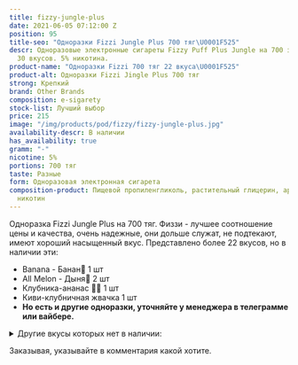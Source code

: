 ```yaml
---
title: fizzy-jungle-plus
date: 2021-06-05 07:12:00 Z
position: 95
title-seo: "Одноразки Fizzi Jungle Plus 700 тяг\U0001F525"
descr: Одноразовые электронные сигареты Fizzy Puff Plus Jungle на 700 затяжек. Более
  30 вкусов. 5% никотина.
product-name: "Одноразки Fizzi 700 тяг 22 вкуса\U0001F525"
product-alt: Одноразки Fizzi Jingle Plus 700 тяг
strong: Крепкий
brand: Other Brands
composition: e-sigarety
stock-list: Лучший выбор
price: 215
image: "/img/products/pod/fizzy/fizzy-jungle-plus.jpg"
availability-descr: В наличии
has_availability: true
gramm: "-"
nicotine: 5%
portions: 700 тяг
taste: Разные
form: Одноразовая электронная сигарета
composition-product: Пищевой пропиленгликоль, растительный глицерин, ароматизатор,
  никотин
---
```


Одноразка Fizzi Jungle Plus на 700 тяг. 
Физзи - лучшее соотношение цены и качества, очень надежные, они дольше служат, не подтекают, имеют хороший насыщенный вкус.
Представлено более 22 вкусов, но в наличии эти:
<ul>
<li>Banana - Банан🍌 1 шт</li>
<li>All Melon - Дыня🍈 2 шт</li>
<li>Клубника-ананас 🍓🍍 1 шт</li>
<li>Киви-клубничная жвачка 1 шт</li>
<li><b>Но есть и другие одноразки, уточняйте у менеджера в телеграмме или вайбере.</b></li>
</ul>
<details>
    <summary>Другие вкусы которых нет в наличии:</summary>
    <ul>
 <li>Lychee Ice Tea - Личи с ледяным чаем🍵</li>

 <li>Apple Mango Pear</li>
<li>Grapefruit - Грейпфрут</li>


<li>Super Berry - Супер ягода🍇</li>
<li>Lychee Mango - Личи-Манго🥭</li>
<li>Голубика</li>	
 <li>Cola - Кола🥤</li>
 <li>Energy Drink - Энергетический напиток🧃</li>
 <li>Watermelon - Арбуз🍉</li>
 <li>All Melon - Дыня🍈</li>
 <li>Mango - Манго🥭</li>
 <li>Apple Mango Pear</li>

	<li>Pineapple Melon Tea - Чай с ананасом и дыней🍍🍈</li>
	<li>Grape - Виноград🍇</li>
	
	<li>Strawberry - Клубника🍓</li>
	<li>Honeydew Coconut - Кокосовый нектар🥥</li>
	<li>Mango Pomelo Sago Cream - Манго-Помело с кремом Саго🥭🍧</li>
	
	
	<li>Pineapple - Ананас🍍</li>
	
	<li>Peach - Персик🍑</li>
	<li>Cherry - Вишня🍒</li>
	
	<li>Orange Gummy - Апельсиновая жевательная резинка🍊</li>
	
	<li>Double Apple - Двойное яблоко🍏</li>
</ul>
</details>

Заказывая, указывайте в комментария какой хотите.